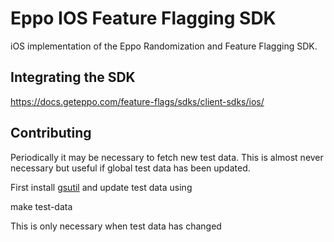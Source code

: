 # Eppo IOS Feature Flagging SDK

iOS implementation of the Eppo Randomization and Feature Flagging SDK.

## Integrating the SDK

https://docs.geteppo.com/feature-flags/sdks/client-sdks/ios/

## Contributing

Periodically it may be necessary to fetch new test data. This is almost never necessary but useful if global test data has been updated.

First install [gsutil](https://cloud.google.com/storage/docs/gsutil_install) and update test data using

  make test-data

This is only necessary when test data has changed

